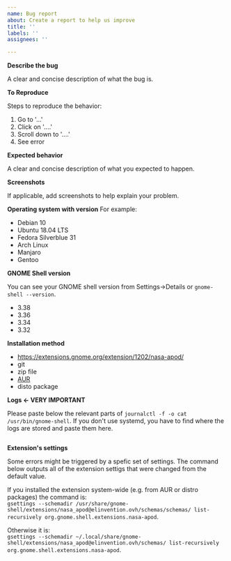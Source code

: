 ```yaml
---
name: Bug report
about: Create a report to help us improve
title: ''
labels: ''
assignees: ''

---
```


**Describe the bug**

A clear and concise description of what the bug is.

**To Reproduce**

Steps to reproduce the behavior:
1. Go to '...'
2. Click on '....'
3. Scroll down to '....'
4. See error

**Expected behavior**

A clear and concise description of what you expected to happen.

**Screenshots**

If applicable, add screenshots to help explain your problem.

**Operating system with version**
For example:
- Debian 10
- Ubuntu 18.04 LTS
- Fedora Silverblue 31
- Arch Linux
- Manjaro
- Gentoo

**GNOME Shell version**

You can see your GNOME shell version from Settings->Details or `gnome-shell --version`.
- 3.38
- 3.36
- 3.34
- 3.32

**Installation method**
- https://extensions.gnome.org/extension/1202/nasa-apod/
- git
- zip file
- [AUR](https://aur.archlinux.org/packages/gnome-shell-extension-nasa-apod/)
- disto package

**Logs <- VERY IMPORTANT**

Please paste below the relevant parts of `journalctl -f -o cat /usr/bin/gnome-shell`.
If you don't use systemd, you have to find where the logs are stored and paste them here.

```

```

**Extension's settings**

Some errors might be triggered by a spefic set of settings. The command below outputs all of the extension settigs that were changed from the default value.

If you installed the extension system-wide (e.g. from AUR or distro packages) the command is:  
`gsettings --schemadir /usr/share/gnome-shell/extensions/nasa_apod@elinvention.ovh/schemas/schemas/ list-recursively org.gnome.shell.extensions.nasa-apod`.

Otherwise it is:  
`gsettings --schemadir ~/.local/share/gnome-shell/extensions/nasa_apod@elinvention.ovh/schemas/ list-recursively org.gnome.shell.extensions.nasa-apod`.

```

```
